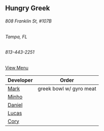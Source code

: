 ## Hungry Greek
###### 808 Franklin St, #107B 
###### Tampa, FL
###### 813-443-2251


[View Menu](https://www.toasttab.com/hungry-greek-franklin/v2/online-order#!/order)


Developer     | Order
--------------|---------------------
[Mark](http://github.com/mark-smithtb)              | greek bowl w/ gyro meat
[Minho](https://github.com/minhochoi)               | 
[Daniel](https://github.come/dtartaglia)            | 
[Lucas](https://github.com/lucasclaude)             | 
[Cory](https://github.com/)                         | 
